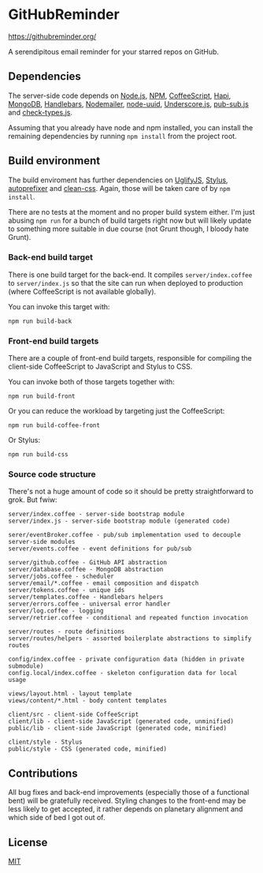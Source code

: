 # GitHubReminder

https://githubreminder.org/

A serendipitous email reminder
for your starred repos on GitHub.

## Dependencies

The server-side code
depends on
[Node.js][node],
[NPM],
[CoffeeScript],
[Hapi],
[MongoDB],
[Handlebars],
[Nodemailer],
[node-uuid][uuid],
[Underscore.js][underscore],
[pub-sub.js][pubsub] and
[check-types.js][checktypes].

Assuming that you already have
node and npm installed,
you can install the remaining dependencies
by running `npm install`
from the project root.

## Build environment

The build enviroment
has further dependencies on
[UglifyJS],
[Stylus],
[autoprefixer] and
[clean-css].
Again, those will be taken care of
by `npm install`.

There are no tests at the moment
and no proper build system either.
I'm just abusing `npm run`
for a bunch of build targets right now
but will likely update to something
more suitable in due course
(not Grunt though,
I bloody hate Grunt).

### Back-end build target

There is one build target
for the back-end.
It compiles `server/index.coffee`
to `server/index.js`
so that the site can run
when deployed to production
(where CoffeeScript is not available globally).

You can invoke this target with:

```
npm run build-back
```

### Front-end build targets

There are a couple of front-end build targets,
responsible for compiling
the client-side CoffeeScript to JavaScript
and Stylus to CSS.

You can invoke both of those targets together with:

```
npm run build-front
```

Or you can reduce the workload
by targeting just the CoffeeScript:

```
npm run build-coffee-front
```

Or Stylus:

```
npm run build-css
```

### Source code structure

There's not a huge amount of code
so it should be pretty straightforward to grok.
But fwiw:

```
server/index.coffee - server-side bootstrap module
server/index.js - server-side bootstrap module (generated code)

serer/eventBroker.coffee - pub/sub implementation used to decouple server-side modules
server/events.coffee - event definitions for pub/sub

server/github.coffee - GitHub API abstraction
server/database.coffee - MongoDB abstraction
server/jobs.coffee - scheduler
server/email/*.coffee - email composition and dispatch
server/tokens.coffee - unique ids
server/templates.coffee - Handlebars helpers
server/errors.coffee - universal error handler
server/log.coffee - logging
server/retrier.coffee - conditional and repeated function invocation

server/routes - route definitions
server/routes/helpers - assorted boilerplate abstractions to simplify routes

config/index.coffee - private configuration data (hidden in private submodule)
config.local/index.coffee - skeleton configuration data for local usage

views/layout.html - layout template
views/content/*.html - body content templates

client/src - client-side CoffeeScript
client/lib - client-side JavaScript (generated code, unminified)
public/lib - client-side JavaScript (generated code, minified)

client/style - Stylus
public/style - CSS (generated code, minified)
```

## Contributions

All bug fixes
and back-end improvements
(especially those of a functional bent)
will be gratefully received.
Styling changes to the front-end
may be less likely to get accepted,
it rather depends on planetary alignment
and which side of bed I got out of.

## License

[MIT][license]

[node]: http://nodejs.org/
[npm]: https://npmjs.org/
[coffeescript]: http://coffeescript.org/
[hapi]: http://spumko.github.io/
[mongodb]: http://www.mongodb.org/
[handlebars]: http://handlebarsjs.com/
[nodemailer]: https://github.com/andris9/Nodemailer
[uuid]: https://github.com/shtylman/node-uuid
[underscore]: http://underscorejs.org/
[pubsub]: https://github.com/philbooth/pub-sub.js
[checktypes]: https://github.com/philbooth/check-types.js
[uglifyjs]: https://github.com/mishoo/UglifyJS
[stylus]: http://learnboost.github.io/stylus
[autoprefixer]: https://github.com/ai/autoprefixer
[clean-css]: https://github.com/GoalSmashers/clean-css
[license]: https://github.com/philbooth/GitHubReminder/blob/master/COPYING

